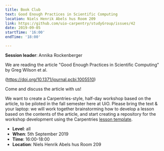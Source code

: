 ```yaml
---
title: Book Club
text: Good Enough Practices in Scientific Computing
location: Niels Henrik Abels hus Room 209
link: https://github.com/uio-carpentry/studyGroup/issues/42
date: 2019-09-05
startTime: '16:00'
endTime: '18:00'

---
```


**Session leader**: Annika Rockenberger

We are reading the article "Good Enough Practices in Scientific Computing" by Greg Wilson et al.

(https://doi.org/10.1371/journal.pcbi.1005510)

Come and discuss the article with us!

We want to create a Carpentries-style, half-day workshop based on the article, to be piloted in the fall semester here at UiO.
Please bring the text & your laptop: we will work together brainstorming how to develop a lesson based on the contents of the article,
and start creating a repository for the workshop development using the Carpentries [lesson template](https://github.com/carpentries/styles).

- **Level**: all
- **When**: 5th September 2019
- **Time**: 16:00-18:00
- **Location**:  Niels Henrik Abels hus Room 209
